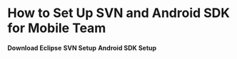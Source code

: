 How to Set Up SVN and Android SDK for Mobile Team
=================================================

**Download Eclipse** **SVN Setup** **Android SDK Setup**
